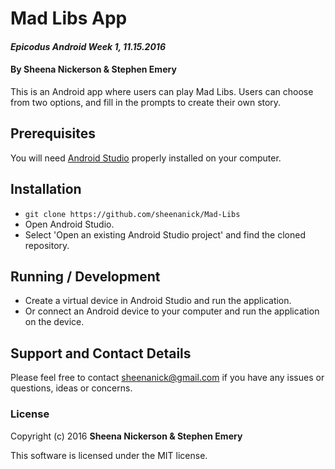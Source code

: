 # Mad Libs App

#### _Epicodus Android Week 1, 11.15.2016_

#### By Sheena Nickerson & Stephen Emery

This is an Android app where users can play Mad Libs. Users can choose from two options, and fill in the prompts to create their own story.

## Prerequisites

You will need [Android Studio](https://developer.android.com/studio/index.html) properly installed on your computer.

## Installation

* `git clone https://github.com/sheenanick/Mad-Libs`
* Open Android Studio.
* Select 'Open an existing Android Studio project' and find the cloned repository.

## Running / Development

* Create a virtual device in Android Studio and run the application.
* Or connect an Android device to your computer and run the application on the device.

## Support and Contact Details

Please feel free to contact sheenanick@gmail.com if you have any issues or questions, ideas or concerns.

### License

Copyright (c) 2016 **Sheena Nickerson & Stephen Emery**

This software is licensed under the MIT license.
